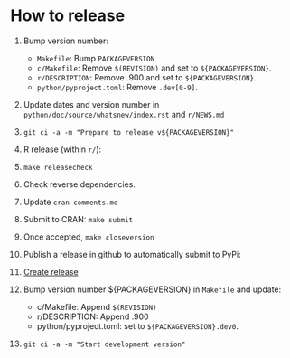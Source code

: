 
How to release
==============

1. Bump version number:

    - `Makefile`: Bump `PACKAGEVERSION`
    - `c/Makefile`: Remove `$(REVISION)` and set to `${PACKAGEVERSION}`.
    - `r/DESCRIPTION`: Remove .900 and set to `${PACKAGEVERSION}`.
    - `python/pyproject.toml`: Remove `.dev[0-9]`.

1. Update dates and version number in `python/doc/source/whatsnew/index.rst` and `r/NEWS.md`

1. `git ci -a -m "Prepare to release v${PACKAGEVERSION}"`

1. R release (within `r/`):

  1. `make releasecheck`
  1. Check reverse dependencies.
  1. Update `cran-comments.md`
  1. Submit to CRAN: `make submit`
  1. Once accepted, `make closeversion`

1. Publish a release in github to automatically submit to PyPi:

  1. [Create release](https://github.com/multi-objective/moocore/releases/new)

1. Bump version number ${PACKAGEVERSION} in `Makefile` and update:

    - c/Makefile: Append `$(REVISION)`
    - r/DESCRIPTION: Append .900
    - python/pyproject.toml: set to `${PACKAGEVERSION}.dev0`.

1. `git ci -a -m "Start development version"`
